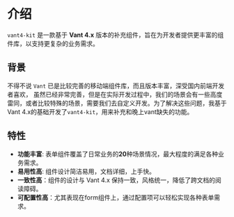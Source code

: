 # 介绍

`vant4-kit` 是一款基于 **Vant 4.x**  版本的补充组件，旨在为开发者提供更丰富的组件库，以支持更复杂的业务需求。


## 背景
   不得不说 `Vant` 已是比较完善的移动端组件库，而且版本丰富，深受国内前端开发者喜欢， 虽然已经非常完善，但是在实际开发过程中，我们的场景会有一些高度雷同，或者比较特殊的场景，需要我们去自定义开发。为了解决这些问题，我基于Vant 4.x的基础开发了`vant4-kit`，用来补充和晚上vant缺失的功能。


## 特性

- **功能丰富**: 表单组件覆盖了日常业务的**20**种场景情况，最大程度的满足各种业务需求。
- **易用性高**: 组件设计简洁易用，文档详细，上手快。
- **一致性高**：组件的设计与 Vant 4.x 保持一致，风格统一，降低了跨文档的阅读障碍。
- **可配置性高**：尤其表现在form组件上，通过配置项可以轻松实现各种表单需求。